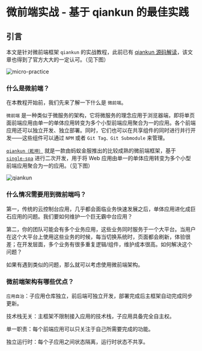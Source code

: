 # 微前端实战 - 基于 qiankun 的最佳实践

## 引言

本文是针对微前端框架 `qiankun` 的实战教程，此前已有 [qiankun 源码解读](https://segmentfault.com/a/1190000022275991)，该文章也得到了官方大大的一定认可。（见下图）

![micro-practice](http://shadows-mall.oss-cn-shenzhen.aliyuncs.com/images/blogs/qiankun_practice/1.png)

### 什么是微前端？

在本教程开始前，我们先来了解一下什么是 `微前端`。

`微前端` 是一种类似于微服务的架构，它将微服务的理念应用于浏览器端，即将单页面前端应用由单一的单体应用转变为多个小型前端应用聚合为一的应用。各个前端应用还可以独立开发、独立部署。同时，它们也可以在共享组件的同时进行并行开发——这些组件可以通过 `NPM` 或者 `Git Tag、Git Submodule` 来管理。

[`qiankun（乾坤）`](https://github.com/umijs/qiankun) 就是一款由蚂蚁金服推出的比较成熟的微前端框架，基于 [`single-spa`](https://github.com/single-spa/single-spa) 进行二次开发，用于将 Web 应用由单一的单体应用转变为多个小型前端应用聚合为一的应用。（见下图）

![qiankun](http://shadows-mall.oss-cn-shenzhen.aliyuncs.com/images/blogs/qiankun/40.png)

### 什么情况需要用到微前端吗？

第一，传统的云控制台应用，几乎都会面临业务快速发展之后，单体应用进化成巨石应用的问题。我们要如何维护一个巨无霸中台应用？

第二，你的团队可能会有多个业务应用，这些业务同时服务于一个大平台。当用户在这个大平台上使用这些业务的时候，每当切换系统时，页面都会刷新，体验很差；在开发层面，多个业务有很多重复逻辑/组件，维护成本很高。如何解决这个问题？

如果有遇到类似的问题，那么就可以考虑使用微前端架构。

### 微前端架构有哪些优点？

`应用自治`：子应用仓库独立，前后端可独立开发，部署完成后主框架自动完成同步更新。

技术栈无关：主框架不限制接入应用的技术栈，子应用具备完全自主权。

单一职责：每个前端应用可以只关注于自己所需要完成的功能。

独立运行时：每个子应用之间状态隔离，运行时状态不共享。